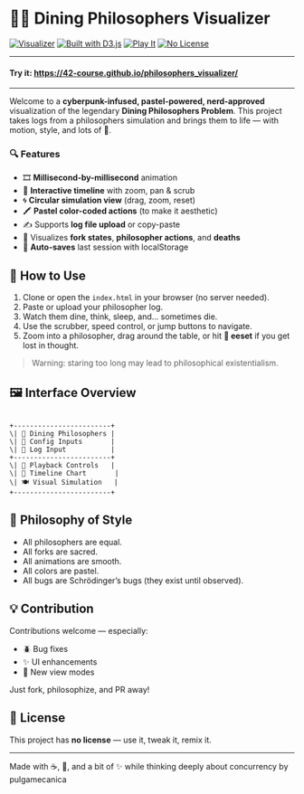 # 🧠🍴 Dining Philosophers Visualizer

[![Visualizer](https://img.shields.io/badge/Visualization-Cyber--Cool-8a2be2?style=flat-square)]()
[![Built with D3.js](https://img.shields.io/badge/Built%20with-D3.js-orange?style=flat-square)]()
[![Play It](https://img.shields.io/badge/Playback-ms%20by%20ms-green?style=flat-square)]()
[![No License](https://img.shields.io/badge/license-none-red?style=flat-square)]()

---

#### Try it: https://42-course.github.io/philosophers_visualizer/

---

Welcome to a **cyberpunk-infused, pastel-powered, nerd-approved** visualization of the legendary **Dining Philosophers Problem**. This project takes logs from a philosophers simulation and brings them to life — with motion, style, and lots of 🍴.

### 🔍 Features

- 🎞️ **Millisecond-by-millisecond** animation
- 🍝 **Interactive timeline** with zoom, pan & scrub
- 🌀 **Circular simulation view** (drag, zoom, reset)
- 🖍️ **Pastel color-coded actions** (to make it aesthetic)
- ✍️ Supports **log file upload** or copy-paste
- 🧠 Visualizes **fork states**, **philosopher actions**, and **deaths**
- 💾 **Auto-saves** last session with localStorage

## 🚀 How to Use

1. Clone or open the `index.html` in your browser (no server needed).
2. Paste or upload your philosopher log.
3. Watch them dine, think, sleep, and... sometimes die.
4. Use the scrubber, speed control, or jump buttons to navigate.
5. Zoom into a philosopher, drag around the table, or hit **🔄 eeset** if you get lost in thought.

> Warning: staring too long may lead to philosophical existentialism.

## 🖼️ Interface Overview

```

+------------------------+
\| 🧠 Dining Philosophers |
\| 🧪 Config Inputs       |
\| 📄 Log Input           |
+------------------------+
\| 🔁 Playback Controls   |
\| 🧭 Timeline Chart       |
\| 🍽️ Visual Simulation   |
+------------------------+

```

## 🎨 Philosophy of Style

- All philosophers are equal.  
- All forks are sacred.  
- All animations are smooth.  
- All colors are pastel.  
- All bugs are Schrödinger’s bugs (they exist until observed).  

## 💡 Contribution

Contributions welcome — especially:

- 🪲 Bug fixes
- ✨ UI enhancements
- 🧩 New view modes

Just fork, philosophize, and PR away!

## 🙅 License

This project has **no license** — use it, tweak it, remix it.

---

Made with ☕, 🍜, and a bit of ✨ while thinking deeply about concurrency by pulgamecanica
